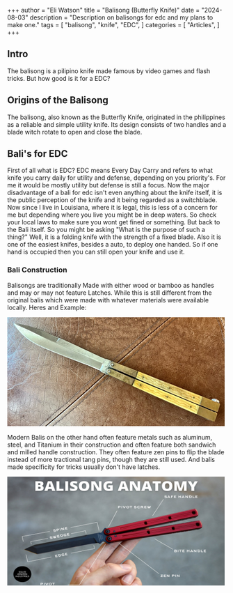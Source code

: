 +++
author = "Eli Watson"
title = "Balisong (Butterfly Knife)"
date = "2024-08-03"
description = "Description on balisongs for edc and my plans to make one."
tags = [
    "balisong", "knife", "EDC",
]
categories = [
    "Articles",
]
+++

## Intro 
The balisong is a pilipino knife made famous by video games and flash tricks. But how good is it for a EDC? 

## Origins of the Balisong
The balisong, also known as the Butterfly Knife, originated in the philippines as a reliable and simple utility knife. Its design consists of two handles and a blade witch rotate to open and close the blade. 

## Bali's for EDC
First of all what is EDC? EDC means Every Day Carry and refers to what knife you carry daily for utility and defense, depending on you priority's. For me it would be mostly  utility but defense is still a focus. Now the major disadvantage of a bali for edc isn't even anything about the knife itself, it is the public perception of the knife and it being regarded as a switchblade. Now since I live in Louisiana, where it is legal, this is less of a concern for me but depending where you live you might be in deep waters. So check your local laws to make sure you wont get fined or something. But back to the Bali itself. So you might be asking "What is the purpose of such a thing?" Well, it is a folding knife with the strength of a fixed blade. Also it is one of the easiest knifes, besides a auto, to deploy one handed. So if one hand is occupied then you can still open your knife and use it. 

### Bali Construction 
Balisongs are traditionally Made with either wood or bamboo as handles and may or may not feature Latches. While this is still different from the original balis which were made with whatever materials were available locally.
Heres and Example:

<img src="OGBali.jpg" width="500" height="250">

Modern Balis on the other hand often feature metals such as aluminum, steel, and Titanium in their construction and often feature both sandwich and milled handle construction. They often feature zen pins to flip the blade instead of more tractional tang pins, though they are still used. And balis made specificity for tricks usually don't have latches.

<img src="ModernBali.jpg" width="500" height="250">

